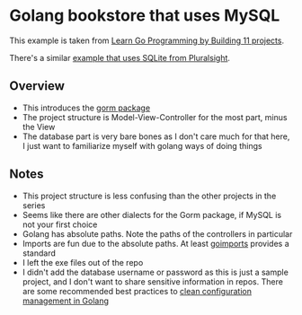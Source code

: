 # Golang bookstore that uses MySQL
This example is taken from [Learn Go Programming by Building 11 projects](https://www.youtube.com/watch?v=jFfo23yIWac&t=142s).

There's a similar [example that uses SQLite from Pluralsight](https://pluralsight.hashnode.dev/how-to-build-a-web-app-with-go-and-sqlite).

## Overview
- This introduces the [gorm package](https://pkg.go.dev/gorm.io/gorm#section-readme)
- The project structure is Model-View-Controller for the most part, minus the View
- The database part is very bare bones as I don't care much for that here, I just want to familiarize myself with golang ways of doing things

## Notes
- This project structure is less confusing than the other projects in the series
- Seems like there are other dialects for the Gorm package, if MySQL is not your first choice
- Golang has absolute paths. Note the paths of the controllers in particular
- Imports are fun due to the absolute paths. At least [goimports](https://pkg.go.dev/golang.org/x/tools/cmd/goimports?utm_source=godoc) provides a standard
- I left the exe files out of the repo
- I didn't add the database username or password as this is just a sample project, and I don't want to share sensitive information in repos. There are some recommended best practices to [clean configuration management in Golang](https://kaznacheev.me/posts/en/clean-configuration-management-golang/)